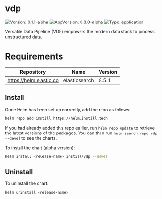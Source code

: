 # vdp

![Version: 0.1.1-alpha](https://img.shields.io/badge/Version-0.1.1--alpha-informational?style=flat-square) ![AppVersion: 0.8.0-alpha](https://img.shields.io/badge/AppVersion-0.8.0--alpha-informational?style=flat-square) ![Type: application](https://img.shields.io/badge/Type-application-informational?style=flat-square)

Versatile Data Pipeline (VDP) empowers the modern data stack to process unstructured data.

# Requirements

| Repository | Name | Version |
|------------|------|---------|
| https://helm.elastic.co | elasticsearch | 8.5.1 |

## Install

Once Helm has been set up correctly, add the repo as follows:

```bash
helm repo add instill https://helm.instill.tech
```

If you had already added this repo earlier, run `helm repo update` to retrieve
the latest versions of the packages.  You can then run `helm search repo vdp --devel` to see the charts.

To install the chart (alpha version):

```bash
helm install <release-name> instill/vdp --devel
```

## Uninstall

To uninstall the chart:

```bash
helm uninstall <release-name>
```
